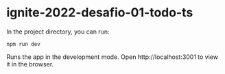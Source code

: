 # ignite-2022-desafio-01-todo-ts

In the project directory, you can run:

`npm run dev`

Runs the app in the development mode.
Open http://localhost:3001 to view it in the browser.